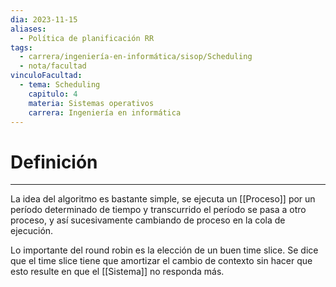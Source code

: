 ```yaml
---
dia: 2023-11-15
aliases:
  - Política de planificación RR
tags:
  - carrera/ingeniería-en-informática/sisop/Scheduling
  - nota/facultad
vinculoFacultad:
  - tema: Scheduling
    capitulo: 4
    materia: Sistemas operativos
    carrera: Ingeniería en informática
---
```

# Definición
---
La idea del algoritmo es bastante simple, se ejecuta un [[Proceso]] por un período determinado de tiempo y transcurrido el período se pasa a otro proceso, y así sucesivamente cambiando de proceso en la cola de ejecución.

Lo importante del round robin es la elección de un buen time slice. Se dice que el time slice tiene que amortizar el cambio de contexto sin hacer que esto resulte en que el [[Sistema]] no responda más.